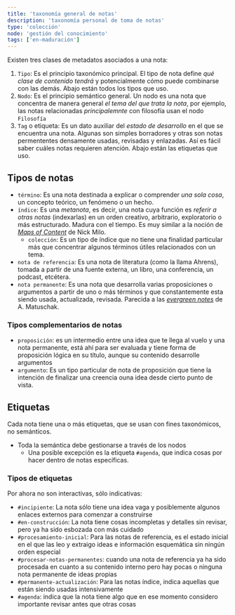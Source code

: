 ```yaml
---
title: 'taxonomía general de notas'
description: 'taxonomía personal de toma de notas'
type: 'colección'
node: 'gestión del conocimiento'
tags: ['en-maduración']
---
```


Existen tres clases de metadatos asociados a una nota: 

1. `Tipo`: Es el principio taxonómico principal. El tipo de nota define *qué clase de contenido tendrá* y potencialmente cómo puede combinarse con las demás. Abajo están todos los tipos que uso.
2. `Nodo`: Es el principio semántico general. Un nodo es una nota que concentra de manera general *el tema del que trata la nota*, por ejemplo, las notas relacionadas *principalemnte* con filosofía usan el nodo `Filosofía`
3. `Tag` o etiqueta: Es un dato auxiliar del *estado de desarrollo* en el que se encuentra una nota. Algunas son simples borradores y otras son notas permententes densamente usadas, revisadas y enlazadas. Así es fácil saber cuáles notas requieren atención. Abajo están las etiquetas que uso.

## Tipos de notas

- `término`: Es una nota destinada a explicar o comprender *una sola cosa*, un concepto teórico, un fenómeno o un hecho.
- `índice`: Es una *metanota*, es decir, una nota cuya función es *referir a otras notas* (indexarlas) en un orden creativo, arbitrario, exploratorio o más estructurado. Madura con el tiempo. Es muy similar a la noción de [*Maps of Content*](https://forum.obsidian.md/t/on-the-process-of-making-mocs/1060) de Nick Milo.
	- `colección`: Es un tipo de índice que no tiene una finalidad particular más que concentrar algunos términos útiles relacionados con un tema.
- `nota de referencia`: Es una nota de literatura (como la llama Ahrens), tomada a partir de una fuente externa, un libro, una conferencia, un podcast, etcétera. 
- `nota permanente`: Es una nota que desarrolla varias proposiciones o argumentos a partir de uno o más términos y que constantemente esta siendo usada, actualizada, revisada. Parecida a las [*evergreen notes*](https://notes.andymatuschak.org/z4SDCZQeRo4xFEQ8H4qrSqd68ucpgE6LU155C) de A. Matuschak.

### Tipos complementarios de notas

- `proposición`: es un intermedio entre una idea que te llega al vuelo y una nota permanente, está ahí para ser evaluada y tiene forma de proposición lógica en su título, aunque su contenido desarrolle argumentos
- `argumento`: Es un tipo particular de nota de proposición que tiene la intención de finalizar una creencia ouna idea desde cierto punto de vista.

## Etiquetas

Cada nota tiene una o más etiquetas, que se usan con fines taxonómicos, no semánticos.
- Toda la semántica debe gestionarse a través de los nodos
	- Una posible excepción es la etiqueta `#agenda`, que indica cosas por hacer dentro de notas específicas.

### Tipos de etiquetas

Por ahora no son interactivas, sólo indicativas:

- `#incipiente`:  La nota sólo tiene una idea vaga y posiblemente algunos enlaces externos para comenzar a construirse
- `#en-construcción`: La nota tiene cosas incompletas y detalles sin revisar, pero ya ha sido esbozada con más cuidado
- `#procesamiento-inicial`: Para las notas de referencia, es el estado inicial en el que las leo y extraigo ideas e información esquemática sin ningún orden especial
- `#procesar-notas-permanentes`: cuando una nota de referencia ya ha sido procesada en cuanto a su contenido interno pero hay pocas o ninguna nota permanente de ideas propias
- `#permanente-actualización`: Para las notas índice, indica aquellas que están siendo usadas intensivamente
- `#agenda`: indica que la nota tiene algo que en ese momento considero importante revisar antes que otras cosas

